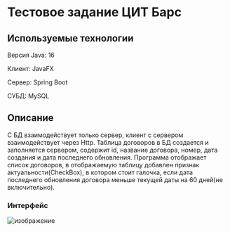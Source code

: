 # Тестовое задание ЦИТ Барс
## Используемые технологии
Версия Java: 16

Клиент: JavaFX

Сервер: Spring Boot

СУБД: MySQL
## Описание
С БД взаимодействует только сервер, клиент с сервером взаимодействует через Http.
Таблица договоров в БД создается и заполняется сервером, содержит id, название договора, номер, дата создания
и дата последнего обновления.
Программа отображает список договоров, в отображаемую таблицу добавлен признак актуальности(CheckBox), в 
котором стоит галочка, если дата последнего обновления договора меньше текущей даты на 60 дней(не включительно).

### Интерфейс
![изображение](https://github.com/niko-18/contractSystem/assets/63718402/a8614584-9266-441f-8336-2afe9ece3bd3)


